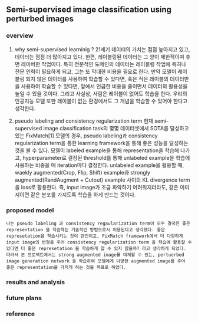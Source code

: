 ## Semi-supervised image classification using perturbed images 

### overview 
1) why semi-supervised learninig ?
    21세기 데이터의 가치는 점점 높아지고 있고, 데이터는 점점 더 많아지고 있다. 한편, 레이블링된 데이터는 그 양이 제한적이며 휴먼 레이버한 작업이다. 특히 전문적인 도메인의 데이터는 레이블링 작업에 특히나 전문 인력이 필요하게 되고, 그는 또 막대한 비용을 필요로 한다. 만약 모델이 레이블링 되지 않은 데이터를 사용하여 학습할 수 있다면, 혹은 적은 레이블의 데이터만을 사용하여 학습할 수 있다면, 앞에서 언급한 비용을 줄이면서 데이터의 활용성을 높일 수 있을 것이다. 그리고 사실상, 사람은 레이블이 없어도 학습을 한다. 우리의 인공지능 모델 또한 레이블이 없는 환경에서도 그 개념을 학습할 수 있어야 한다고 생각한다. 

2) pseudo labeling and consistency regularization term 
    현재 semi-supervised image classification task의 몇몇 데이터셋에서 SOTA를 달성하고 있는 FixMatch[1] 모델의 경우, pseudo labeling과 consistency regularization term을 통한 learning framework을 통해 좋은 성능을 달성하는 것을 볼 수 있다. 모델이 labeled example을 통해 representation을 학습해 나가고, hyperparameter로 결정된 threshold를 통해 unlabeled example을 학습에 사용하는 비중을 매 iteration마다 결정한다. unlabeled example을 활용할 때, waekly augmented(Crop, Flip, Shift) example과 strongly augmented(RandAugment + Cutout) example 사이의 KL divergence term을 loss로 활용한다. 즉, input image가 조금 파악하기 어려워지더라도, 같은 이미지이면 같은 분포를 가지도록 학습을 하게 만드는 것이다. 

### proposed model 
    나는 pseudo labeling 과 consistency regaularization term이 모두 결국은 좋은 representation 을 학습하는 기술적인 방법으로서 이용된다고 생각했다. 좋은 represetation을 학습시키는 것이 관건이고, FixMatch framework에서 더 다양하게 input image의 변형을 주어 consistency regularization term 을 학습에 활용할 수 있다면 더 좋은 represetation 을 학습하게 할 수 있지 않을까? 라고 생각하게 되었다. 따라서 본 프로젝트에서는 strong augmented image를 대체할 수 있는, pertuerbed image generation network 을 학습하여 모델에게 다양한 augmented image를 주어 좋은 representation을 가지게 하는 것을 목표로 하였다. 

### results and analysis 
### future plans 
### reference 
